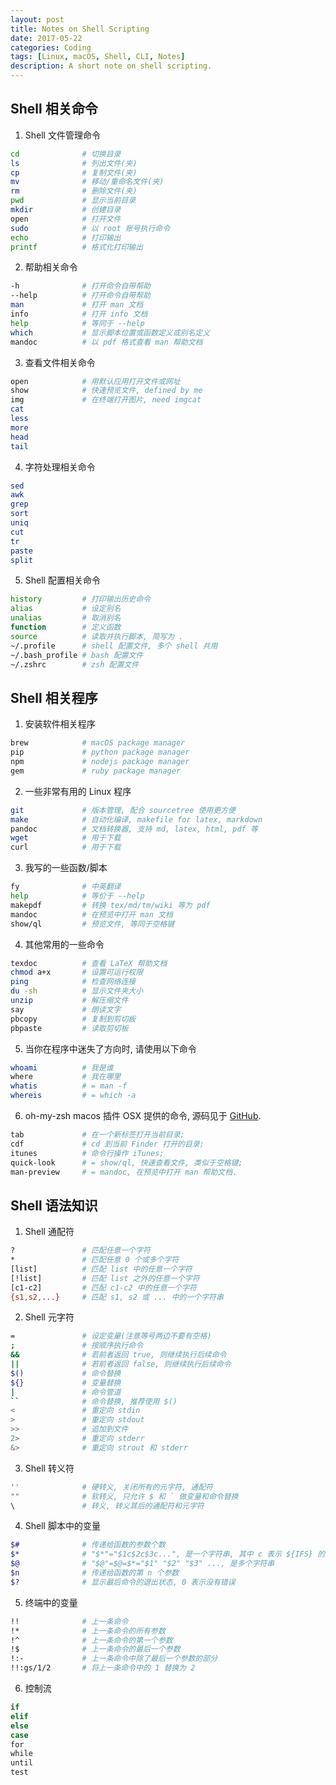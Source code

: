 ```yaml
---
layout: post
title: Notes on Shell Scripting
date: 2017-05-22
categories: Coding
tags: [Linux, macOS, Shell, CLI, Notes]
description: A short note on shell scripting.
---
```




## Shell 相关命令

1. Shell 文件管理命令
```bash
cd              # 切换目录
ls              # 列出文件(夹)
cp              # 复制文件(夹)
mv              # 移动/重命名文件(夹)
rm              # 删除文件(夹)
pwd             # 显示当前目录
mkdir           # 创建目录
open            # 打开文件
sudo            # 以 root 账号执行命令
echo            # 打印输出
printf          # 格式化打印输出
```


2. 帮助相关命令
```bash
-h              # 打开命令自带帮助
--help          # 打开命令自带帮助
man             # 打开 man 文档
info            # 打开 info 文档
help            # 等同于 --help
which           # 显示脚本位置或函数定义或别名定义
mandoc          # 以 pdf 格式查看 man 帮助文档
```


3. 查看文件相关命令
```bash
open            # 用默认应用打开文件或网址
show            # 快速预览文件, defined by me
img             # 在终端打开图片, need imgcat
cat
less
more
head
tail
```


4. 字符处理相关命令
```bash
sed
awk
grep
sort
uniq
cut
tr
paste
split
```


5. Shell 配置相关命令
```bash
history         # 打印输出历史命令
alias           # 设定别名
unalias         # 取消别名
function        # 定义函数
source          # 读取并执行脚本, 简写为 .
~/.profile      # shell 配置文件, 多个 shell 共用
~/.bash_profile # bash 配置文件
~/.zshrc        # zsh 配置文件
```


## Shell 相关程序

1. 安装软件相关程序
```bash
brew            # macOS package manager
pip             # python package manager
npm             # nodejs package manager
gem             # ruby package manager 
```


2. 一些非常有用的 Linux 程序
```bash
git             # 版本管理, 配合 sourcetree 使用更方便
make            # 自动化编译, makefile for latex, markdown
pandoc          # 文档转换器, 支持 md, latex, html, pdf 等
wget            # 用于下载
curl            # 用于下载
```


3. 我写的一些函数/脚本
```bash
fy              # 中英翻译
help            # 等价于 --help
makepdf         # 转换 tex/md/tm/wiki 等为 pdf
mandoc          # 在预览中打开 man 文档
show/ql         # 预览文件, 等同于空格键
```


4. 其他常用的一些命令
```bash
texdoc          # 查看 LaTeX 帮助文档
chmod a+x       # 设置可运行权限
ping            # 检查网络连接
du -sh          # 显示文件夹大小
unzip           # 解压缩文件
say             # 朗读文字
pbcopy          # 复制到剪切板
pbpaste         # 读取剪切板
```

5. 当你在程序中迷失了方向时, 请使用以下命令
```bash
whoami          # 我是谁
where           # 我在哪里
whatis          # = man -f
whereis         # = which -a
```


6. oh-my-zsh macos 插件 OSX 提供的命令, 源码见于 [GitHub](https://github.com/robbyrussell/oh-my-zsh/blob/master/plugins/osx/osx.plugin.zsh).
```bash
tab             # 在一个新标签打开当前目录;
cdf             # cd 到当前 Finder 打开的目录;
itunes          # 命令行操作 iTunes;
quick-look      # = show/ql, 快速查看文件, 类似于空格键;
man-preview     # = mandoc, 在预览中打开 man 帮助文档.
```



## Shell 语法知识

1. Shell 通配符
```bash
?               # 匹配任意一个字符
*               # 匹配任意 0 个或多个字符
[list]          # 匹配 list 中的任意一个字符
[!list]         # 匹配 list 之外的任意一个字符
[c1-c2]         # 匹配 c1-c2 中的任意一个字符
{s1,s2,...}     # 匹配 s1, s2 或 ... 中的一个字符串
```


2. Shell 元字符
```bash
=               # 设定变量(注意等号两边不要有空格)
;               # 按顺序执行命令
&&              # 若前者返回 true, 则继续执行后续命令
||              # 若前者返回 false, 则继续执行后续命令
$()             # 命令替换
${}             # 变量替换
|               # 命令管道
``              # 命令替换, 推荐使用 $()
<               # 重定向 stdin
>               # 重定向 stdout
>>              # 追加到文件
2>              # 重定向 stderr
&>              # 重定向 strout 和 stderr
```


3. Shell 转义符
```bash
''              # 硬转义, 关闭所有的元字符, 通配符
""              # 软转义, 只允许 $ 和 ` 做变量和命令替换
\               # 转义, 转义其后的通配符和元字符
```


4. Shell 脚本中的变量
```bash
$#              # 传递给函数的参数个数
$*              # "$*"="$1c$2c$3c...", 是一个字符串, 其中 c 表示 ${IFS} 的第一个字符
$@              # "$@"=$@=$*="$1" "$2" "$3" ..., 是多个字符串
$n              # 传递给函数的第 n 个参数
$?              # 显示最后命令的退出状态, 0 表示没有错误
```


5. 终端中的变量
```bash
!!              # 上一条命令
!*              # 上一条命令的所有参数
!^              # 上一条命令的第一个参数
!$              # 上一条命令的最后一个参数
!:-             # 上一条命令中除了最后一个参数的部分
!!:gs/1/2       # 将上一条命令中的 1 替换为 2
```


6. 控制流
```bash
if
elif
else
case
for
while
until
test
```



